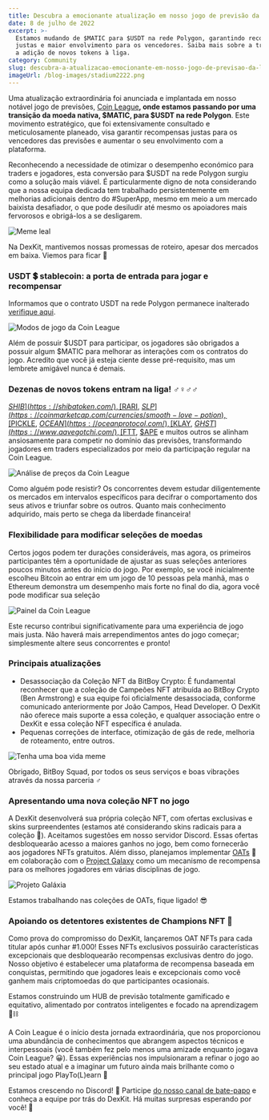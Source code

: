 ```yaml
---
title: Descubra a emocionante atualização em nosso jogo de previsão da Coin League!
date: 8 de julho de 2022
excerpt: >-
  Estamos mudando de $MATIC para $USDT na rede Polygon, garantindo recompensas
  justas e maior envolvimento para os vencedores. Saiba mais sobre a transição e
  a adição de novos tokens à liga.
category: Community
slug: descubra-a-atualizacao-emocionante-em-nosso-jogo-de-previsao-da-liga-de-moedas
imageUrl: /blog-images/stadium2222.png
---
```

Uma atualização extraordinária foi anunciada e implantada em nosso notável jogo de previsões, [Coin League](https://app.dexkit.com/coin-league)**, onde estamos passando por uma transição da moeda nativa, $MATIC, para $USDT na rede Polygon**. Este movimento estratégico, que foi extensivamente consultado e meticulosamente planeado, visa garantir recompensas justas para os vencedores das previsões e aumentar o seu envolvimento com a plataforma.

Reconhecendo a necessidade de otimizar o desempenho económico para traders e jogadores, esta conversão para $USDT na rede Polygon surgiu como a solução mais viável. É particularmente digno de nota considerando que a nossa equipa dedicada tem trabalhado persistentemente em melhorias adicionais dentro do #SuperApp, mesmo em meio a um mercado baixista desafiador, o que pode desiludir até mesmo os apoiadores mais fervorosos e obrigá-los a se desligarem.

![Meme leal](/blog-images/oya1.gif)

Na DexKit, mantivemos nossas promessas de roteiro, apesar dos mercados em baixa. Viemos para ficar 👊

### USDT 💲 stablecoin: a porta de entrada para jogar e recompensar

Informamos que o contrato USDT na rede Polygon permanece inalterado [verifique aqui](https://polygonscan.com/token/0xc2132d05d31c914a87c6611c10748aeb04b58e8f).

![Modos de jogo da Coin League](/blog-images/image-3.png)

Além de possuir $USDT para participar, os jogadores são obrigados a possuir algum $MATIC para melhorar as interações com os contratos do jogo. Acredito que você já esteja ciente desse pré-requisito, mas um lembrete amigável nunca é demais.

### Dezenas de novos tokens entram na liga! ♂️♀️♂️♂️

[$SHIB](https://shibatoken.com/), [$RARI](http://rari.capital/), [$SLP](https://coinmarketcap.com/currencies/smooth-love-potion), [$PICKLE](https://www.pickle.finance/), [$OCEAN](https://oceanprotocol.com/), [$KLAY](https://klaytn.foundation/), [$GHST](https://www.aavegotchi.com/), [$FTT](https://coinmarketcap.com/currencies/ftx-token/), [$APE](https://apecoin.com/) e muitos outros se alinham ansiosamente para competir no domínio das previsões, transformando jogadores em traders especializados por meio da participação regular na Coin League.

![Análise de preços da Coin League](/blog-images/image-7.png)

Como alguém pode resistir? Os concorrentes devem estudar diligentemente os mercados em intervalos específicos para decifrar o comportamento dos seus ativos e triunfar sobre os outros. Quanto mais conhecimento adquirido, mais perto se chega da liberdade financeira!

### Flexibilidade para modificar seleções de moedas

Certos jogos podem ter durações consideráveis, mas agora, os primeiros participantes têm a oportunidade de ajustar as suas seleções anteriores poucos minutos antes do início do jogo. Por exemplo, se você inicialmente escolheu Bitcoin ao entrar em um jogo de 10 pessoas pela manhã, mas o Ethereum demonstra um desempenho mais forte no final do dia, agora você pode modificar sua seleção

![Painel da Coin League](/blog-images/image-6.png)

Este recurso contribui significativamente para uma experiência de jogo mais justa. Não haverá mais arrependimentos antes do jogo começar; simplesmente altere seus concorrentes e pronto!

### Principais atualizações

* Desassociação da Coleção NFT da BitBoy Crypto: É fundamental reconhecer que a coleção de Campeões NFT atribuída ao BitBoy Crypto (Ben Armstrong) e sua equipe foi oficialmente desassociada, conforme comunicado anteriormente por João Campos, Head Developer. O DexKit não oferece mais suporte a essa coleção, e qualquer associação entre o DexKit e essa coleção NFT específica é anulada.
* Pequenas correções de interface, otimização de gás de rede, melhoria de roteamento, entre outros.

![Tenha uma boa vida meme](/blog-images/haveanicelife.gif)

Obrigado, BitBoy Squad, por todos os seus serviços e boas vibrações através da nossa parceria ♂️

### Apresentando uma nova coleção NFT no jogo

A DexKit desenvolverá sua própria coleção NFT, com ofertas exclusivas e skins surpreendentes (estamos até considerando skins radicais para a coleção 🤔). Aceitamos sugestões em nosso servidor Discord. Essas ofertas desbloquearão acesso a maiores ganhos no jogo, bem como fornecerão aos jogadores NFTs gratuitos. Além disso, planejamos implementar [OATs](https://docs.galaxy.eco/into-the-galaxy/galaxy-oat/) 👑 em colaboração com o [Project Galaxy](https://galxe.com/) como um mecanismo de recompensa para os melhores jogadores em várias disciplinas de jogo.

![Projeto Galáxia](/blog-images/image-5.png)

Estamos trabalhando nas coleções de OATs, fique ligado! 😎

### Apoiando os detentores existentes de Champions NFT 👫

Como prova do compromisso do DexKit, lançaremos OAT NFTs para cada titular após cunhar #1.000! Esses NFTs exclusivos possuirão características excepcionais que desbloquearão recompensas exclusivas dentro do jogo. Nosso objetivo é estabelecer uma plataforma de recompensa baseada em conquistas, permitindo que jogadores leais e excepcionais como você ganhem mais criptomoedas do que participantes ocasionais.

Estamos construindo um HUB de previsão totalmente gamificado e equitativo, alimentado por contratos inteligentes e focado na aprendizagem 🔮⛓

A Coin League é o início desta jornada extraordinária, que nos proporcionou uma abundância de conhecimentos que abrangem aspectos técnicos e interpessoais (você também fez pelo menos uma amizade enquanto jogava Coin League? 😀). Essas experiências nos impulsionaram a refinar o jogo ao seu estado atual e a imaginar um futuro ainda mais brilhante como o principal jogo PlayTo(L)earn 🌟

Estamos crescendo no Discord! 🥳 Participe [do nosso canal de bate-papo](https://discord.gg/BbGvPeCpYD) e conheça a equipe por trás do DexKit. Há muitas surpresas esperando por você! 🎊
